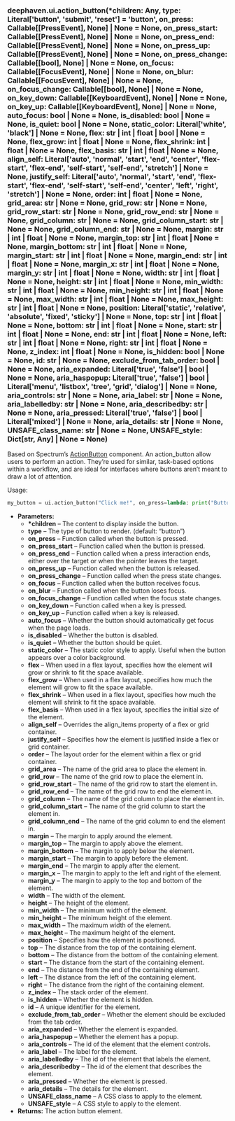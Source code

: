 ### deephaven.ui.action_button(\*children: Any, type: Literal['button', 'submit', 'reset'] = 'button', on_press: Callable[[PressEvent], None] | None = None, on_press_start: Callable[[PressEvent], None] | None = None, on_press_end: Callable[[PressEvent], None] | None = None, on_press_up: Callable[[PressEvent], None] | None = None, on_press_change: Callable[[bool], None] | None = None, on_focus: Callable[[FocusEvent], None] | None = None, on_blur: Callable[[FocusEvent], None] | None = None, on_focus_change: Callable[[bool], None] | None = None, on_key_down: Callable[[KeyboardEvent], None] | None = None, on_key_up: Callable[[KeyboardEvent], None] | None = None, auto_focus: bool | None = None, is_disabled: bool | None = None, is_quiet: bool | None = None, static_color: Literal['white', 'black'] | None = None, flex: str | int | float | bool | None = None, flex_grow: int | float | None = None, flex_shrink: int | float | None = None, flex_basis: str | int | float | None = None, align_self: Literal['auto', 'normal', 'start', 'end', 'center', 'flex-start', 'flex-end', 'self-start', 'self-end', 'stretch'] | None = None, justify_self: Literal['auto', 'normal', 'start', 'end', 'flex-start', 'flex-end', 'self-start', 'self-end', 'center', 'left', 'right', 'stretch'] | None = None, order: int | float | None = None, grid_area: str | None = None, grid_row: str | None = None, grid_row_start: str | None = None, grid_row_end: str | None = None, grid_column: str | None = None, grid_column_start: str | None = None, grid_column_end: str | None = None, margin: str | int | float | None = None, margin_top: str | int | float | None = None, margin_bottom: str | int | float | None = None, margin_start: str | int | float | None = None, margin_end: str | int | float | None = None, margin_x: str | int | float | None = None, margin_y: str | int | float | None = None, width: str | int | float | None = None, height: str | int | float | None = None, min_width: str | int | float | None = None, min_height: str | int | float | None = None, max_width: str | int | float | None = None, max_height: str | int | float | None = None, position: Literal['static', 'relative', 'absolute', 'fixed', 'sticky'] | None = None, top: str | int | float | None = None, bottom: str | int | float | None = None, start: str | int | float | None = None, end: str | int | float | None = None, left: str | int | float | None = None, right: str | int | float | None = None, z_index: int | float | None = None, is_hidden: bool | None = None, id: str | None = None, exclude_from_tab_order: bool | None = None, aria_expanded: Literal['true', 'false'] | bool | None = None, aria_haspopup: Literal['true', 'false'] | bool | Literal['menu', 'listbox', 'tree', 'grid', 'dialog'] | None = None, aria_controls: str | None = None, aria_label: str | None = None, aria_labelledby: str | None = None, aria_describedby: str | None = None, aria_pressed: Literal['true', 'false'] | bool | Literal['mixed'] | None = None, aria_details: str | None = None, UNSAFE_class_name: str | None = None, UNSAFE_style: Dict[str, Any] | None = None)

Based on Spectrum’s [ActionButton](https://react-spectrum.adobe.com/react-spectrum/ActionButton.html) component.
An action_button allow users to perform an action. They’re used for similar, task-based options within a workflow, and are ideal for interfaces where buttons aren’t meant to draw a lot of attention.

Usage:

```python
my_button = ui.action_button("Click me!", on_press=lambda: print("Button clicked!"))
```

* **Parameters:**
  * **\*children** – The content to display inside the button.
  * **type** – The type of button to render. (default: “button”)
  * **on_press** – Function called when the button is pressed.
  * **on_press_start** – Function called when the button is pressed.
  * **on_press_end** – Function called when a press interaction ends, either over the target or when the pointer leaves the target.
  * **on_press_up** – Function called when the button is released.
  * **on_press_change** – Function called when the press state changes.
  * **on_focus** – Function called when the button receives focus.
  * **on_blur** – Function called when the button loses focus.
  * **on_focus_change** – Function called when the focus state changes.
  * **on_key_down** – Function called when a key is pressed.
  * **on_key_up** – Function called when a key is released.
  * **auto_focus** – Whether the button should automatically get focus when the page loads.
  * **is_disabled** – Whether the button is disabled.
  * **is_quiet** – Whether the button should be quiet.
  * **static_color** – The static color style to apply. Useful when the button appears over a color background.
  * **flex** – When used in a flex layout, specifies how the element will grow or shrink to fit the space available.
  * **flex_grow** – When used in a flex layout, specifies how much the element will grow to fit the space available.
  * **flex_shrink** – When used in a flex layout, specifies how much the element will shrink to fit the space available.
  * **flex_basis** – When used in a flex layout, specifies the initial size of the element.
  * **align_self** – Overrides the align_items property of a flex or grid container.
  * **justify_self** – Specifies how the element is justified inside a flex or grid container.
  * **order** – The layout order for the element within a flex or grid container.
  * **grid_area** – The name of the grid area to place the element in.
  * **grid_row** – The name of the grid row to place the element in.
  * **grid_row_start** – The name of the grid row to start the element in.
  * **grid_row_end** – The name of the grid row to end the element in.
  * **grid_column** – The name of the grid column to place the element in.
  * **grid_column_start** – The name of the grid column to start the element in.
  * **grid_column_end** – The name of the grid column to end the element in.
  * **margin** – The margin to apply around the element.
  * **margin_top** – The margin to apply above the element.
  * **margin_bottom** – The margin to apply below the element.
  * **margin_start** – The margin to apply before the element.
  * **margin_end** – The margin to apply after the element.
  * **margin_x** – The margin to apply to the left and right of the element.
  * **margin_y** – The margin to apply to the top and bottom of the element.
  * **width** – The width of the element.
  * **height** – The height of the element.
  * **min_width** – The minimum width of the element.
  * **min_height** – The minimum height of the element.
  * **max_width** – The maximum width of the element.
  * **max_height** – The maximum height of the element.
  * **position** – Specifies how the element is positioned.
  * **top** – The distance from the top of the containing element.
  * **bottom** – The distance from the bottom of the containing element.
  * **start** – The distance from the start of the containing element.
  * **end** – The distance from the end of the containing element.
  * **left** – The distance from the left of the containing element.
  * **right** – The distance from the right of the containing element.
  * **z_index** – The stack order of the element.
  * **is_hidden** – Whether the element is hidden.
  * **id** – A unique identifier for the element.
  * **exclude_from_tab_order** – Whether the element should be excluded from the tab order.
  * **aria_expanded** – Whether the element is expanded.
  * **aria_haspopup** – Whether the element has a popup.
  * **aria_controls** – The id of the element that the element controls.
  * **aria_label** – The label for the element.
  * **aria_labelledby** – The id of the element that labels the element.
  * **aria_describedby** – The id of the element that describes the element.
  * **aria_pressed** – Whether the element is pressed.
  * **aria_details** – The details for the element.
  * **UNSAFE_class_name** – A CSS class to apply to the element.
  * **UNSAFE_style** – A CSS style to apply to the element.
* **Returns:**
  The action button element.
